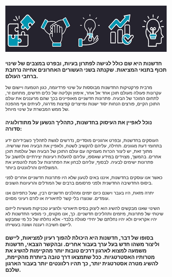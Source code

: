  <p>
                <img src="../pics/innovationpic.PNG" style="height: 15vw;">
            </p>
            <h3>
                חדשנות היא שם כולל לגישה לפתרון בעיות, ובפרט במצבים של שינוי תכוף בתנאי המציאות. שקנתה בשני העשורים האחרונים אחיזה נרחבת ברחבי העולם.
            </h3>
            <p>
                מרבית פרקטיקות החדשנות מבוססות על שינוי פרדיגמה, כגון הטמעה ויישום של עקרונות פעולה מעולם תוכן אחד אל אחר, אימוץ וקליטה של כלים חדשים, מתחום זר, לתחום המוכר של הבעיה. פתרונות חדשניים מאופיינים בכך שהם מרעננים את עולם התוכן הקיים, פורצים הנחות יסוד ישנות ומייצרים קפיצות מדרגה, לעיתים אף מהפכה של ממש המבשרת על שינוי מיוחל.
            </p>
            <h3>
            נוכל לאפיין את העיסוק בחדשנות, כתהליך הנשען על מתודולוגיה סדורה:
            </h3>
            <p>
                העוסקים בחדשנות, ובפרט ארגוניים מוסדיים, נדרשים לגשת לתהליך כשבידיהם ידע בתחומי דעת מגוונים. תחילה, עליהם להקשיב לשטח, ולאפיין את הבעיה ואת שורשיה. מתוך זאת, יש ליצור הכרות מעמיקה עם עולם התוכן של הבעיה ושל עולמות תוכן אחרים. בהמשך, מצוידים במידע שאספו, עליהם להעלות רעיונות יצירתיים ולחשוב על פתרונות ישימים לבעיה. לבסוף, עליהם לבחון את הפתרונות על מנת להטמיע את המוצלחים והרלוונטים ביותר.
            </p>
            <p>
                כאשר אנו עוסקים בחדשנות, איננו באים לטעון שלא היו פתרונות חדשניים אחרים לפני ביסוס החדשיבה החדשנית ולפני פרסומם ברבים של המודלים והרעיונות השונים.
            </p>
            <p>
                יתרה מזאת, היו בעבר וישנם כיום יזמים ומהלכים חדשניים רבין, שעל כתפיהם אנו עומדים. שנוצרו בלי קשר לתיאוריה או לזרם רעיוני מסוים.
            </p>
            <p>
                השינוי שאנו מבקשים להשיג הוא ליצוק בסיס תיאורטי ולהציע טכניקות מעשיות לייזום שיטתי של פתרונות, מיזמים ותהליכים חדשניים. כך, אנו מקווים, כי מופעי החדשנות לא יהיו אקראיים ולא יהיו נחלתם של יחידי סגולה בלבד- אלא נחלתו של כל מי שמבקש ליישם חשיבה רעננה ושונה בעשייתו.
            </p>
            <h3>                בסופו של דבר, חדשנות היא היכולת להפוך רעיון למציאות, ליישם וליצור משהו חדש בעל ערך בעבור אחרים. ובהקשר הצבאי, חדשנות משמעה למצוא לארגון דרכים טובות יותר מהקיימות להשיג את מטרותיו האסטרטגיות. ככל שתמצאו דרך טובה ביותרת מהקיימת, להשיג מטרה אסטרטגית יותר, כך תהיו רלוונטים יותר בעבור הארגון שלכם.   </h3>

          
            
        